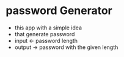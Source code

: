 # password Generator
- this app with a simple idea
- that generate password
- input <- password length
- output -> password with the given length